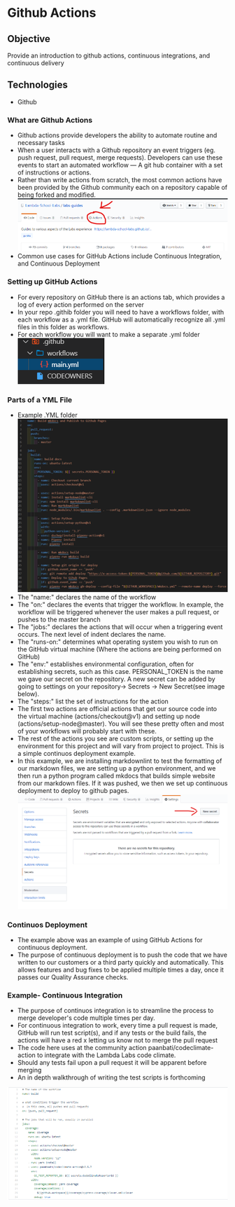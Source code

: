# Github Actions

## Objective
Provide an introduction to github actions, continuous integrations, and continuous delivery

## Technologies
- Github

### What are Github Actions
- Github actions provide developers the ability to automate routine and necessary tasks
- When a user interacts with a Github repository an event triggers (eg. push request, pull request, merge requests). Developers can use these events to start an automated workflow — A git hub container with a set of instructions or actions.
- Rather than write actions from scratch, the most common actions have been provided by the Github community each on a repository capable of being forked and modified.
![Finding GitHub Actions](../assets/images/github-actions/findingActions.png "Finding GitHub Actions")
- Common use cases for GitHub Actions include Continuous Integration, and Continuous Deployment

### Setting up GitHub Actions
- For every repository on GitHub there is an actions tab, which provides a log of every action performed on the server
- In your repo .githib folder you will need to have a workflows folder, with each workflow as a .yml file.  GitHub will automatically recognize all .yml files in this folder as workflows.
- For each workflow you will want to make a separate .yml folder
![Setting Up Workflow Folders](../assets/images/github-actions/workflowFolder.png "Setting Up Workflow Folders")
### Parts of a YML File
- Example .YML folder
![Example YML Folder](../assets/images/github-actions/ymlexample.png "Example YML Folder")
- The "name:" declares the name of the workflow
- The "on:" declares the events that trigger the workflow. In example, the workflow will be triggered whenever the user makes a pull request, or pushes to the master branch
- The "jobs:" declares the actions that will occur when a triggering event occurs. The next level of indent declares the name.
- The "runs-on:" determines what operating system you wish to run on the GitHub virtual machine (Where the actions are being performed on GitHub)   
- The "env:" establishes environmental configuration, often for establishing secrets, such as this case. PERSONAL_TOKEN is the name we gave our secret on the repository. A new secret can be added by going to settings on your repository-> Secrets -> New Secret(see image below).
- The "steps:" list the set of instructions for the action
- The first two actions are official actions that get our source code into the virtual machine (actions/checkout@v1) and setting up node (actions/setup-node@master). You will see these pretty often and most of your workflows will probably start with these.
- The rest of the actions you see are custom scripts, or setting up the environment for this project and will vary from project to project. This is a simple continuos deployment example.
- In this example, we are installing markdownlint to test the formatting of our markdown files, we are setting up a python environment, and we then run a python program called mkdocs that builds simple website from our markdown files. If it was pushed, we then we set up continuous deployment  to deploy to github pages.
![New Secret](../assets/images/github-actions/newSecret.png "New Secret")
### Continuos Deployment
- The example above was an example of using GitHub Actions for continuous deployment.
- The purpose of continuous deployment is to push the code that we have written to our customers or a third party quickly and automatically. This allows features and bug fixes to be applied multiple times a day, once it passes our Quality Assurance checks.

### Example- Continuous Integration
- The purpose of continuos integration is to streamline the process to merge developer's code multiple times per day.
- For continuous integration to work, every time a pull request is made, GitHub will run test script(s), and if any tests or the build fails, the actions will have a red x letting us know not to merge the pull request
- The code here uses at the community action paanbati/codeclimate-action to integrate with the Lambda Labs code climate.
- Should any tests fail upon a pull request it will be apparent before merging
- An in depth walkthrough of writing the test scripts is forthcoming 
 <!--- Replace this with a link when it is written --->
 
![New Secret](../assets/images/github-actions/contIntCodeCov.png "New Secret")

<!--- 
### Continuous Deployment
- Example of Continuos Deployment goes here!
- Purpose is to push code to your customers
- Integrate Third party host
- You can add secrets to your github repo for integration with third party services
- Create a new .yml file and have it on: push: branches:[master]
- use the third party action associated with it
--->